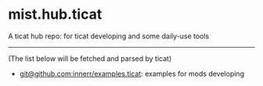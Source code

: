 # mist.hub.ticat
A ticat hub repo: for ticat developing and some daily-use tools

---
(The list below will be fetched and parsed by ticat)
* [git@github.com:innerr/examples.ticat](https://github.com/innerr/examples.ticat): examples for mods developing
